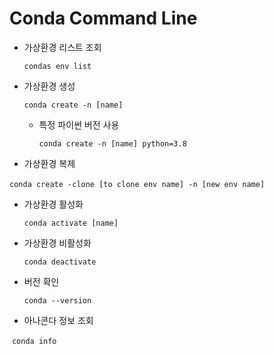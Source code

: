 # Conda Command Line

- 가상환경 리스트 조회

    `condas env list`

- 가상환경 생성

    `conda create -n [name]`

    - 특정 파이썬 버전 사용

        `conda create -n [name] python=3.8`

- 가상환경 복제

​	`conda create -clone [to clone env name] -n [new env name]`

- 가상환경 활성화

    `conda activate [name]`

- 가상환경 비활성화

    `conda deactivate`

- 버전 확인

    `conda --version`

- 아나콘다 정보 조회

​		`conda info`

 